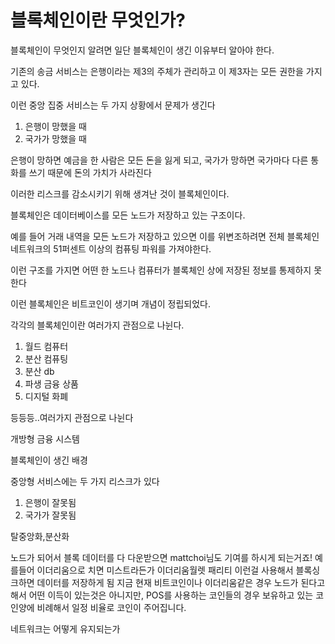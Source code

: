 # 블록체인이란 무엇인가?

블록체인이 무엇인지 알려면 일단 블록체인이 생긴 이유부터 알아야 한다.

기존의 송금 서비스는 은행이라는 제3의 주체가 관리하고 이 제3자는 모든 권한을 가지고 있다.

이런 중앙 집중 서비스는 두 가지 상황에서 문제가 생긴다

1. 은행이 망했을 때
2. 국가가 망했을 때

은행이 망하면 예금을 한 사람은 모든 돈을 잃게 되고,
국가가 망하면 국가마다 다른 통화를 쓰기 때문에 돈의 가치가 사라진다

이러한 리스크를 감소시키기 위해 생겨난 것이 블록체인이다.

블록체인은 데이터베이스를 모든 노드가 저장하고 있는 구조이다.

예를 들어 거래 내역을 모든 노드가 저장하고 있으면 이를 위변조하려면 전체 블록체인 네트워크의 51퍼센트 이상의 컴퓨팅 파워를 가져야한다.

이런 구조를 가지면 어떤 한 노드나 컴퓨터가 블록체인 상에 저장된 정보를 통제하지 못한다

이런 블록체인은 비트코인이 생기며 개념이 정립되었다.



각각의 
블록체인이란 여러가지 관점으로 나뉜다.

1. 월드 컴퓨터
2. 분산 컴퓨팅
3. 분산 db
4. 파생 금융 상품
5. 디지털 화폐

등등등..여러가지 관점으로 나뉜다

개방형 금융 시스템

블록체인이 생긴 배경

중앙형 서비스에는 두 가지 리스크가 있다

1. 은행이 잘못됨
2. 국가가 잘못됨

탈중앙화,분산화

노드가 되어서 블록 데이터를 다 다운받으면 mattchoi님도 기여를 하시게 되는거죠! 예를들어 이더리움으로 치면 미스트라든가 이더리움월렛 패리티 이런걸 사용해서 블록싱크하면 데이터를 저장하게 됨
지금 현재 비트코인이나 이더리움같은 경우 노드가 된다고 해서 어떤 이득이 있는것은 아니지만, POS를 사용하는 코인들의 경우 보유하고 있는 코인양에 비례해서 일정 비율로 코인이 주어집니다.

네트워크는 어떻게 유지되는가